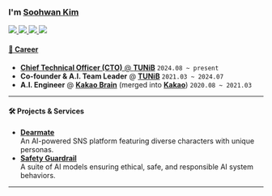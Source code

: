 ### I'm [Soohwan Kim](https://sooftware.io/resume)  

<a href="https://www.facebook.com/sooftware95/"><img src="https://img.shields.io/badge/facebook-000000?&logo=facebook&logoColor=white">
<a href="https://www.linkedin.com/in/Soo-hwan/"><img src="https://img.shields.io/badge/linkedin-000000?&logo=linkedin&logoColor=white">
<a href="https://sooftware.io"><img src="https://img.shields.io/badge/blog-000000?&logo=bloglovin&logoColor=white">
<a href="https://sooftware.io/resume"><img src="https://img.shields.io/badge/résumé-000000?&logo=awesomelists&logoColor=white">
  
#### 💼 Career

- **Chief Technical Officer (CTO)** @ [**TUNiB**](https://www.tunib.ai/) `2024.08 ~ present`
- **Co-founder & A.I. Team Leader** @ [**TUNiB**](https://www.tunib.ai/) `2021.03 ~ 2024.07`
- **A.I. Engineer** @ [**Kakao Brain**](https://www.kakaobrain.com/) (merged into [**Kakao**](https://www.kakaocorp.com/)) `2020.08 ~ 2021.03`

---

#### 🛠️ Projects & Services

- [**Dearmate**](https://safety.tunibridge.ai)  
  An AI-powered SNS platform featuring diverse characters with unique personas.
- [**Safety Guardrail**](https://safety.tunibridge.ai)  
  A suite of AI models ensuring ethical, safe, and responsible AI system behaviors.

---
